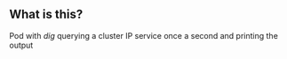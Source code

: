 ## What is this?
Pod with *dig* querying a cluster IP service once a second and printing the output
